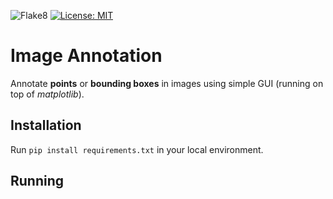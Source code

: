 ![Flake8](https://github.com/mtszkw/image-annotation/workflows/Flake8/badge.svg)
[![License: MIT](https://img.shields.io/badge/License-MIT-yellow.svg)](https://opensource.org/licenses/MIT)

# Image Annotation

Annotate **points** or **bounding boxes** in images using simple GUI (running on top of *matplotlib*).

## Installation

Run `pip install requirements.txt` in your local environment.

## Running


